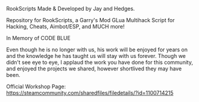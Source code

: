 RookScripts
Made & Developed by Jay and Hedges.

Repository for RookScripts, a Garry's Mod GLua Multihack Script for Hacking, Cheats, Aimbot/ESP, and MUCH more!

In Memory of CODE BLUE

Even though he is no longer with us, his work will be enjoyed for years on and the knowledge he has taught us will stay with us forever. Though we didn't see eye to eye, I applaud the work you have done for this community, and enjoyed the projects we shared, however shortlived they may have been.

Official Workshop Page: https://steamcommunity.com/sharedfiles/filedetails/?id=1100714215
